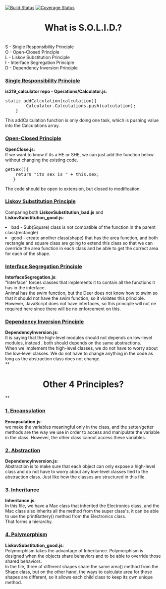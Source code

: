 [![Build Status](https://travis-ci.org/yt249/is219_oop.svg?branch=master)](https://travis-ci.org/yt249/is219_oop)
[![Coverage Status](https://coveralls.io/repos/github/yt249/is219_oop/badge.svg?branch=master)](https://coveralls.io/github/yt249/is219_oop?branch=master)

**<h1 align="center"> What is S.O.L.I.D.?</h1>**

<br>
S - Single Responsibility Principle <br>
O - Open-Closed Principle<br>
L - Liskov Substitution Principle<br>
I - Interface Segregation Principle <br>
D - Dependency Inversion Principle  
<br>

<h3><u><b>Single Responsibility Principle</b></u></h3> 

<b>is219_calculator repo - Operations/Calculator.js</b>:
<pre>
static addCalculation(calculation){
        Calculator.Calculations.push(calculation);
    }
</pre>
This addCalculation function is only doing one task, which is pushing value 
into the Calculations array.

<h3><u><b>Open-Closed Principle</b></u></h3>

<b>OpenClose.js</b>: <br>
If we want to know if its a HE or SHE, we can just add the function below without
changing the existing code. 
<pre>
getSex(){
    return "its sex is " + this.sex;
   }
</pre>
The code should be open to extension, but closed to modification.  <br>

<h3><u><b>Liskov Substitution Principle</b></u></h3>

Comparing both <b>LiskovSubstitution_bad.js</b> and <b>LiskovSubstitution_good.js</b>:<br>
<li>bad - Sub(Square) class is not compatible of the function in the parent class(rectangle)<br>
<li>good -  create another class(shape) that has the area function, and both rectangle and square class are 
going to extend this class so that we can override the area function in each class and be able to get the correct area
for each of the shape. 

<h3><u><b>Interface Segregation Principle</b></u><br></h3>
<b>InterfaceSegregation.js</b>: <br>
"Interface" forces classes that implements it to contain all the functions it has in the interface. <br>
Animal has the swim function, but the Deer does not know how to swim so that it should not have the swim function, so 
it violates this principle. However, JavaScript does not have interfaces, so this principle will not ne required here since 
there will be no enforcement on this. 
 
<h3><u><b>Dependency Inversion Principle</b></u><br></h3>
<b>DependencyInversion.js</b>: <br>
It is saying that the high-level modules should not depends on low-level modules, instead
, both should depends on the same abstractions.<br>
When we implement the high-level classes, we do not have to worry about the low-level
classes. We do not have to change anything in the code as long as the abstraction class 
does not change.   
<br>
**<h1 align="center"> Other 4 Principles?</h1>**

<h3><u><b>1. Encapsulation</b></u><br></h3>
<b>Encapsulation.js</b>: <br>
we make the variables meaningful only in the class, and the setter/getter methods are the way
we use in order to access and manipulate the variable in the class. However, the other class cannot
access these variables. <br>

<h3><u><b>2. Abstraction</b></u><br></h3>
<b>DependencyInversion.js</b>: <br>
Abstraction is to make sure that each object can only expose a high-level class and do not have 
to worry about any low-level classes tied to the abstraction class. Just like how the classes are 
structured in this file. <br>

<h3><u><b>3. Inheritance</b></u><br></h3>
<b>Inheritance.js</b>: <br>
In this file, we have a Mac class that inherited the Electronics class, and the Mac class also inherits 
all the method from the super class's, it can be able to use the printBattery() method from the Electronics 
class. <br>
That forms a hierarchy. <br>

<h3><u><b>4. Polymorphism</b></u><br></h3>
<b>LiskovSubstitution_good.js</b>: <br>
Polymorphism takes the advantage of Inheritance. Polymorphism is designed when the objects share behaviors
and to be able to override those shared behaviors. <br>
In the file, three of different shapes share the same area() method from the Shape class, but on the other hand, 
the ways to calculate area for those shapes are different, so it allows each child class to keep its own unique 
method. 

























